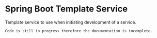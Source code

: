 # Spring Boot Template Service

Template service to use when initiating development of a service.


`Code is still in progress therefore the documentation is incomplete.`
